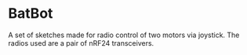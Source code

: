 # BatBot
A set of sketches made for radio control of two motors via joystick. The radios used are a pair of nRF24 transceivers.
